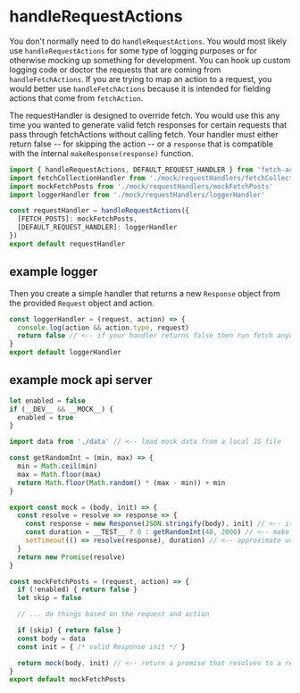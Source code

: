 # handleRequestActions
You don't normally need to do `handleRequestActions`. You would most likely use `handleRequestActions` for some type of logging purposes or for otherwise mocking up something for development. You can hook up custom logging code or doctor the requests that are coming from `handleFetchActions`. If you are trying to map an action to a request, you would better use `handleFetchActions` because it is intended for fielding actions that come from `fetchAction`.

The requestHandler is designed to override fetch. You would use this any time you wanted to generate valid fetch responses for certain requests that pass through fetchActions without calling fetch. Your handler must either return false -- for skipping the action -- or a `response` that is compatible with the internal `makeResponse(response)` function.



```js
import { handleRequestActions, DEFAULT_REQUEST_HANDLER } from 'fetch-action'
import fetchCollectionHandler from './mock/requestHandlers/fetchCollectionHandler'
import mockFetchPosts from './mock/requestHandlers/mockFetchPosts'
import loggerHandler from './mock/requestHandlers/loggerHandler'

const requestHandler = handleRequestActions({
  [FETCH_POSTS]: mockFetchPosts,
  [DEFAULT_REQUEST_HANDLER]: loggerHandler
})
export default requestHandler
```

## example logger
Then you create a simple handler that returns a new `Response` object from the provided `Request` object and action.

```js
const loggerHandler = (request, action) => {
  console.log(action && action.type, request)
  return false // <-- if your handler returns false then run fetch anyway
}
export default loggerHandler
```

## example mock api server

```js
let enabled = false
if (__DEV__ && __MOCK__) {
  enabled = true
}

import data from './data' // <-- load mock data from a local JS file

const getRandomInt = (min, max) => {
  min = Math.ceil(min)
  max = Math.floor(max)
  return Math.floor(Math.random() * (max - min)) + min
}

export const mock = (body, init) => {
  const resolve = resolve => response => {
    const response = new Response(JSON.stringify(body), init) // <-- it's easiest to return a response
    const duration = __TEST__ ? 0 : getRandomInt(40, 2000) // <-- make tests fast
    setTimeout(() => resolve(response), duration) // <-- approximate unstable connections
  }
  return new Promise(resolve)
}

const mockFetchPosts = (request, action) => {
  if (!enabled) { return false }
  let skip = false

  // ... do things based on the request and action

  if (skip) { return false }
  const body = data
  const init = { /* valid Response init */ }

  return mock(body, init) // <-- return a promise that resolves to a request
}
export default mockFetchPosts
```
